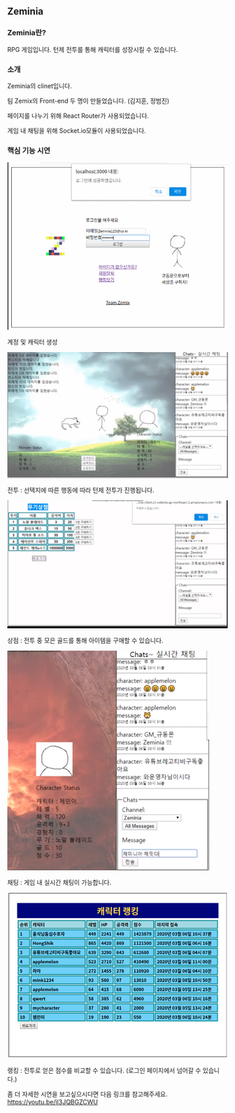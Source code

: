 ## Zeminia

### Zeminia란?

RPG 게임입니다. 턴제 전투를 통해 캐릭터를 성장시킬 수 있습니다.

### 소개

Zeminia의 clinet입니다.

팀 Zemix의 Front-end 두 명이 만들었습니다. (김지훈, 정범진)

페이지를 나누기 위해 React Router가 사용되었습니다.

게임 내 채팅을 위해 Socket.io모듈이 사용되었습니다.

### 핵심 기능 시연

<img src='src/images/ReadMe_Sign.gif' alt='계정 및 캐릭터 생성' />

계정 및 캐릭터 생성

<img src='src/images/ReadMe_Battle.gif' />

전투 : 선택지에 따른 행동에 따라 턴제 전투가 진행됩니다.

<img src='src/images/ReadMe_Item.gif' />

상점 : 전투 중 모은 골드를 통해 아이템을 구매할 수 있습니다.

<img src='src/images/ReadMe_Chat.gif' />

채팅 : 게임 내 실시간 채팅이 가능합니다.

<img src='src/images/ReadMe_Rank.png' />

랭킹 : 전투로 얻은 점수를 비교할 수 있습니다. (로그인 페이지에서 넘어갈 수 있습니다.)

좀 더 자세한 시연을 보고싶으시다면 다음 링크를 참고해주세요.
https://youtu.be/il3JQBGZCWU
